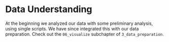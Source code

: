 # Data Understanding

At the beginning we analyzed our data with some preliminary analysis, using single scripts.
We have since integrated this with our data preparation.
Check out the `06_visualize` subchapter of `3_data_preparation`.
